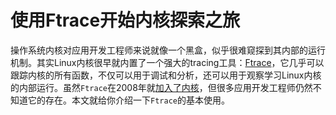 # 使用Ftrace开始内核探索之旅

操作系统内核对应用开发工程师来说就像一个黑盒，似乎很难窥探到其内部的运行机制。其实Linux内核很早就内置了一个强大的tracing工具：[Ftrace](https://www.kernel.org/doc/html/latest/trace/ftrace.html)，它几乎可以跟踪内核的所有函数，不仅可以用于调试和分析，还可以用于观察学习Linux内核的内部运行。虽然`Ftrace`在2008年就[加入了内核](https://git.kernel.org/pub/scm/linux/kernel/git/torvalds/linux.git/commit/?id=16444a8a40d4c7b4f6de34af0cae1f76a4f6c901)，但很多应用开发工程师仍然不知道它的存在。本文就给你介绍一下`Ftrace`的基本使用。

